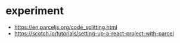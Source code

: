 # experiment

- https://en.parceljs.org/code_splitting.html
- https://scotch.io/tutorials/setting-up-a-react-project-with-parcel
